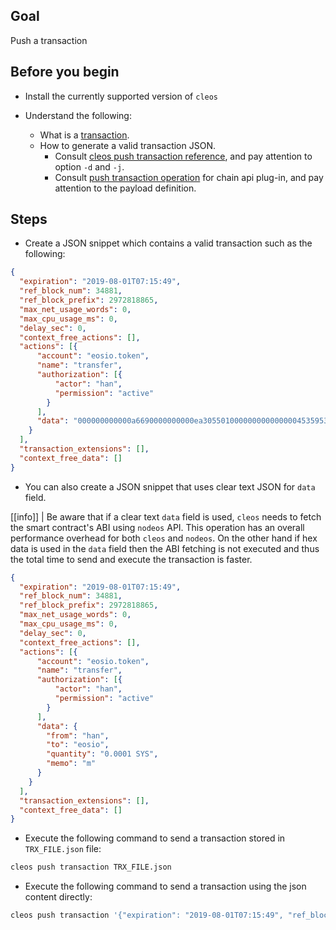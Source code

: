 ## Goal

Push a transaction

## Before you begin

* Install the currently supported version of `cleos`

* Understand the following:
  * What is a [transaction](https://developers.eos.io/welcome/latest/glossary/index/#transaction).
  * How to generate a valid transaction JSON.
    * Consult [cleos push transaction reference](https://developers.eos.io/manuals/eos/latest/cleos/command-reference/push/push-transaction), and pay attention to option `-d` and `-j`.
    * Consult [push transaction operation](https://developers.eos.io/manuals/eos/latest/nodeos/plugins/chain_api_plugin/api-reference/index#operation/push_transactions) for chain api plug-in, and pay attention to the payload definition.

## Steps

* Create a JSON snippet which contains a valid transaction such as the following:

```JSON
{
  "expiration": "2019-08-01T07:15:49",
  "ref_block_num": 34881,
  "ref_block_prefix": 2972818865,
  "max_net_usage_words": 0,
  "max_cpu_usage_ms": 0,
  "delay_sec": 0,
  "context_free_actions": [],
  "actions": [{
      "account": "eosio.token",
      "name": "transfer",
      "authorization": [{
          "actor": "han",
          "permission": "active"
        }
      ],
      "data": "000000000000a6690000000000ea305501000000000000000453595300000000016d"
    }
  ],
  "transaction_extensions": [],
  "context_free_data": []
}
```

* You can also create a JSON snippet that uses clear text JSON for `data` field.

[[info]]
| Be aware that if a clear text `data` field is used, `cleos` needs to fetch the smart contract's ABI using `nodeos` API. This operation has an overall performance overhead for both `cleos` and `nodeos`. On the other hand if hex data is used in the `data` field then the ABI fetching is not executed and thus the total time to send and execute the transaction is faster.

```json
{
  "expiration": "2019-08-01T07:15:49",
  "ref_block_num": 34881,
  "ref_block_prefix": 2972818865,
  "max_net_usage_words": 0,
  "max_cpu_usage_ms": 0,
  "delay_sec": 0,
  "context_free_actions": [],
  "actions": [{
      "account": "eosio.token",
      "name": "transfer",
      "authorization": [{
          "actor": "han",
          "permission": "active"
        }
      ],
      "data": {
        "from": "han",
        "to": "eosio",
        "quantity": "0.0001 SYS",
        "memo": "m"
      }
    }
  ],
  "transaction_extensions": [],
  "context_free_data": []
}
```

* Execute the following command to send a transaction stored in `TRX_FILE.json` file:

```sh
cleos push transaction TRX_FILE.json
```

* Execute the following command to send a transaction using the json content directly:

```sh
cleos push transaction '{"expiration": "2019-08-01T07:15:49", "ref_block_num": 34881,"ref_block_prefix": 2972818865,"max_net_usage_words": 0,"max_cpu_usage_ms": 0,"delay_sec": 0,"context_free_actions": [],"actions": [{"account": "eosio.token","name": "transfer","authorization": [{"actor": "han","permission": "active"}],"data": {"from": "han","to": "eosio","quantity": "0.0001 SYS","memo": "m"}}],"transaction_extensions": [],"context_free_data": []}'
```
